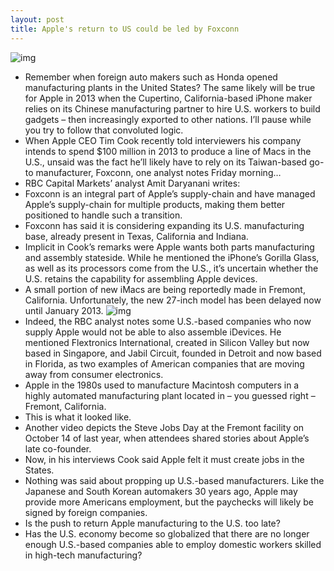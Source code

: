 ```yaml
---
layout: post
title: Apple's return to US could be led by Foxconn
---
```

![img](http://media.idownloadblog.com/wp-content/uploads/2012/07/Foxconn-assembly-line-image-001.jpg)
* Remember when foreign auto makers such as Honda opened manufacturing plants in the United States? The same likely will be true for Apple in 2013 when the Cupertino, California-based iPhone maker relies on its Chinese manufacturing partner to hire U.S. workers to build gadgets – then increasingly exported to other nations. I’ll pause while you try to follow that convoluted logic.
* When Apple CEO Tim Cook recently told interviewers his company intends to spend $100 million in 2013 to produce a line of Macs in the U.S., unsaid was the fact he’ll likely have to rely on its Taiwan-based go-to manufacturer, Foxconn, one analyst notes Friday morning…
* RBC Capital Markets’ analyst Amit Daryanani writes:
* Foxconn is an integral part of Apple’s supply-chain and have managed Apple’s supply-chain for multiple products, making them better positioned to handle such a transition.
* Foxconn has said it is considering expanding its U.S. manufacturing base, already present in Texas, California and Indiana.
* Implicit in Cook’s remarks were Apple wants both parts manufacturing and assembly stateside. While he mentioned the iPhone’s Gorilla Glass, as well as its processors come from the U.S., it’s uncertain whether the U.S. retains the capability for assembling Apple devices.
* A small portion of new iMacs are being reportedly made in Fremont, California. Unfortunately, the new 27-inch model has been delayed now until January 2013.
![img](http://media.idownloadblog.com/wp-content/uploads/2012/10/iMac-8G-Design-001.jpg)
* Indeed, the RBC analyst notes some U.S.-based companies who now supply Apple would not be able to also assemble iDevices. He mentioned Flextronics International, created in Silicon Valley but now based in Singapore, and Jabil Circuit, founded in Detroit and now based in Florida, as two examples of American companies that are moving away from consumer electronics.
* Apple in the 1980s used to manufacture Macintosh computers in a highly automated manufacturing plant located in – you guessed right – Fremont, California.
* This is what it looked like.
* Another video depicts the Steve Jobs Day at the Fremont facility on October 14 of last year, when attendees shared stories about Apple’s late co-founder.
* Now, in his interviews Cook said Apple felt it must create jobs in the States.
* Nothing was said about propping up U.S.-based manufacturers. Like the Japanese and South Korean automakers 30 years ago, Apple may provide more Americans employment, but the paychecks will likely be signed by foreign companies.
* Is the push to return Apple manufacturing to the U.S. too late?
* Has the U.S. economy become so globalized that there are no longer enough U.S.-based companies able to employ domestic workers skilled in high-tech manufacturing?

